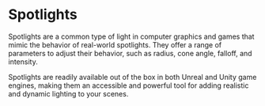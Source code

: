 # Spotlights

Spotlights are a common type of light in computer graphics and games that mimic the behavior of real-world spotlights. They offer a range of parameters to adjust their behavior, such as radius, cone angle, falloff, and intensity.

Spotlights are readily available out of the box in both Unreal and Unity game engines, making them an accessible and powerful tool for adding realistic and dynamic lighting to your scenes.